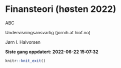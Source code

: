 
<!-- README.md is generated from README.Rmd. Please edit that file -->

# Finansteori (høsten 2022)

ABC

Undervisningsansvarlig (jornih at hiof.no)

Jørn I. Halvorsen

**Siste gang oppdatert: 2022-06-22 15:07:32**

``` r
knitr::knit_exit()
```
